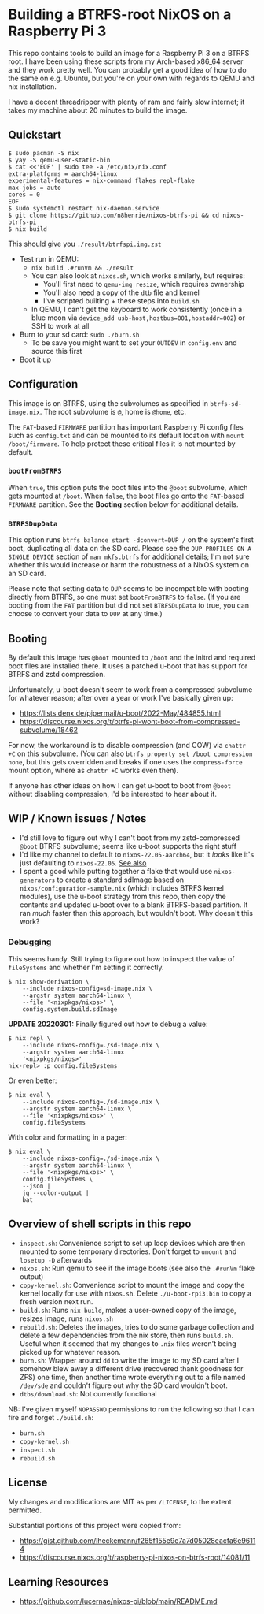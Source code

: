 # Building a BTRFS-root NixOS on a Raspberry Pi 3

This repo contains tools to build an image for a Raspberry Pi 3 on a BTRFS
root. I have been using these scripts from my Arch-based x86_64 server and they
work pretty well. You can probably get a good idea of how to do the same on
e.g. Ubuntu, but you're on your own with regards to QEMU and nix installation.

I have a decent threadripper with plenty of ram and fairly slow internet; it
takes my machine about 20 minutes to build the image.

## Quickstart

```console
$ sudo pacman -S nix
$ yay -S qemu-user-static-bin
$ cat <<'EOF' | sudo tee -a /etc/nix/nix.conf
extra-platforms = aarch64-linux
experimental-features = nix-command flakes repl-flake
max-jobs = auto
cores = 0
EOF
$ sudo systemctl restart nix-daemon.service
$ git clone https://github.com/n8henrie/nixos-btrfs-pi && cd nixos-btrfs-pi
$ nix build
```

This should give you `./result/btrfspi.img.zst`

- Test run in QEMU:
    - `nix build .#runVm && ./result`
    - You can also look at `nixos.sh`, which works similarly, but requires:
        - You'll first need to `qemu-img resize`, which requires ownership
        - You'll also need a copy of the `dtb` file and kernel
        - I've scripted builting + these steps into `build.sh`
    - In QEMU, I can't get the keyboard to work consistently (once in a blue
      moon via `device_add usb-host,hostbus=001,hostaddr=002`) or SSH to work
      at all
- Burn to your sd card: `sudo ./burn.sh`
    - To be save you might want to set your `OUTDEV` in `config.env` and source
      this first
- Boot it up

## Configuration

This image is on BTRFS, using the subvolumes as specified in
`btrfs-sd-image.nix`. The root subvolume is `@`, home is `@home`, etc.

The `FAT`-based `FIRMWARE` partition has important Raspberry Pi config files
such as `config.txt` and can be mounted to its default location with `mount
/boot/firmware`. To help protect these critical files it is not mounted by
default.

### `bootFromBTRFS`

When `true`, this option puts the boot files into the `@boot` subvolume, which
gets mounted at `/boot`. When `false`, the boot files go onto the `FAT`-based
`FIRMWARE` partition. See the **Booting** section below for additional details.

### `BTRFSDupData`

This option runs `btrfs balance start -dconvert=DUP /` on the system's first
boot, duplicating all data on the SD card. Please see the `DUP PROFILES ON A
SINGLE DEVICE` section of `man mkfs.btrfs` for additional details; I'm not sure
whether this would increase or harm the robustness of a NixOS system on an SD
card.

Please note that setting data to `DUP` seems to be incompatible with booting
directly from BTRFS, so one must set `bootFromBTRFS` to `false`. (If you are
booting from the `FAT` partition but did not set `BTRFSDupData` to true, you
can choose to convert your data to `DUP` at any time.)

## Booting

By default this image has `@boot` mounted to `/boot` and the initrd and
required boot files are installed there. It uses a patched u-boot that has
support for BTRFS and zstd compression.

Unfortunately, u-boot doesn't seem to work from a compressed subvolume for
whatever reason; after over a year or work I've basically given up:

- <https://lists.denx.de/pipermail/u-boot/2022-May/484855.html>
- <https://discourse.nixos.org/t/btrfs-pi-wont-boot-from-compressed-subvolume/18462>

For now, the workaround is to disable compression (and COW) via `chattr +C` on
this subvolume. (You can also `btrfs property set /boot compression none`, but
this gets overridden and breaks if one uses the `compress-force` mount option,
where as `chattr +C` works even then).

If anyone has other ideas on how I can get u-boot to boot from `@boot` without
disabling compression, I'd be interested to hear about it.

## WIP / Known issues / Notes

- I'd still love to figure out why I can't boot from my zstd-compressed `@boot`
  BTRFS subvolume; seems like u-boot supports the right stuff
- I'd like my channel to default to `nixos-22.05-aarch64`, but it *looks* like
  it's just defaulting to `nixos-22.05`. [See
  also](https://discourse.nixos.org/t/can-i-create-an-sdimage-with-a-preconfigured-default-channel/19593)
- I spent a good while putting together a flake that would use
  `nixos-generators` to create a standard sdImage based on
  `nixos/configuration-sample.nix` (which includes BTRFS kernel modules), use
  the u-boot strategy from this repo, then copy the contents and updated u-boot
  over to a blank BTRFS-based partition. It ran *much* faster than this
  approach, but wouldn't boot. Why doesn't this work?

### Debugging

This seems handy. Still trying to figure out how to inspect the value of
`fileSystems` and whether I'm setting it correctly.

```console
$ nix show-derivation \
    --include nixos-config=sd-image.nix \
    --argstr system aarch64-linux \
    --file '<nixpkgs/nixos>' \
    config.system.build.sdImage
```

**UPDATE 20220301:** Finally figured out how to debug a value:


```console
$ nix repl \
    --include nixos-config=./sd-image.nix \
    --argstr system aarch64-linux
    '<nixpkgs/nixos>'
nix-repl> :p config.fileSystems
```

Or even better:

```console
$ nix eval \
    --include nixos-config=./sd-image.nix \
    --argstr system aarch64-linux \
    --file '<nixpkgs/nixos>' \
    config.fileSystems
```

With color and formatting in a pager:

```console
$ nix eval \
    --include nixos-config=./sd-image.nix \
    --argstr system aarch64-linux \
    --file '<nixpkgs/nixos>' \
    config.fileSystems \
    --json |
    jq --color-output |
    bat
```

## Overview of shell scripts in this repo

- `inspect.sh`: Convenience script to set up loop devices which are then
  mounted to some temporary directories. Don't forget to `umount` and `losetup
  -D` afterwards
- `nixos.sh`: Run qemu to see if the image boots (see also the `.#runVm` flake
  output)
- `copy-kernel.sh`: Convenience script to mount the image and copy the kernel
  locally for use with `nixos.sh`. Delete `./u-boot-rpi3.bin` to copy a fresh
  version next run.
- `build.sh`: Runs `nix build`, makes a user-owned copy of the image, resizes
  image, runs `nixos.sh`
- `rebuild.sh`: Deletes the images, tries to do some garbage collection and
  delete a few dependencies from the nix store, then runs `build.sh`. Useful
  when it seemed that my changes to `.nix` files weren't being picked up for
  whatever reason.
- `burn.sh`: Wrapper around `dd` to write the image to my SD card after I
  somehow blew away a different drive (recovered thank goodness for ZFS) one
  time, then another time wrote everything out to a file named `/dev/sde` and
  couldn't figure out why the SD card wouldn't boot.
- `dtbs/download.sh`: Not currently functional

NB: I've given myself `NOPASSWD` permissions to run the following so that I can
fire and forget `./build.sh`:

- `burn.sh`
- `copy-kernel.sh`
- `inspect.sh`
- `rebuild.sh`

## License

My changes and modifications are MIT as per `/LICENSE`, to the extent
permitted.

Substantial portions of this project were copied from:

- <https://gist.github.com/lheckemann/f265f155e9e7a7d05028eacfa6e96114>
- <https://discourse.nixos.org/t/raspberry-pi-nixos-on-btrfs-root/14081/11>

## Learning Resources

- https://github.com/lucernae/nixos-pi/blob/main/README.md
